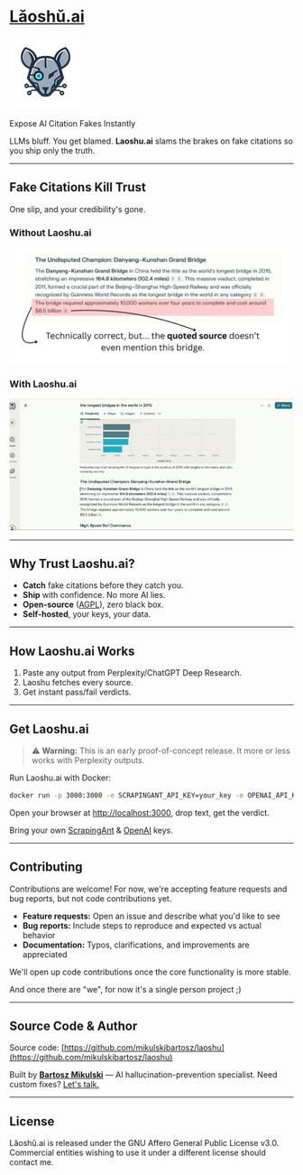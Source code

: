 # [Lǎoshǔ.ai](https://laoshu.ai)

![Lǎoshǔ.ai Logo](docs/logo.png)

Expose AI Citation Fakes Instantly

LLMs bluff. You get blamed. **Laoshu.ai** slams the brakes on fake citations so you ship only the truth.

---

## Fake Citations Kill Trust

One slip, and your credibility's gone.

### Without Laoshu.ai

![Without Laoshu.ai](docs/without_laoshu.png)

### With Laoshu.ai

![With Laoshu.ai](docs/laoshu_usage.gif)

---

## Why Trust Laoshu.ai?

- **Catch** fake citations before they catch you.
- **Ship** with confidence. No more AI lies.
- **Open-source** ([AGPL](https://www.gnu.org/licenses/agpl-3.0.html)), zero black box.
- **Self-hosted**, your keys, your data.

---

## How Laoshu.ai Works

1. Paste any output from Perplexity/ChatGPT Deep Research.
2. Laoshu fetches every source.
3. Get instant pass/fail verdicts.

---

## Get Laoshu.ai

> ⚠️ **Warning:** This is an early proof-of-concept release. It more or less works with Perplexity outputs.

Run Laoshu.ai with Docker:

```sh
docker run -p 3000:3000 -e SCRAPINGANT_API_KEY=your_key -e OPENAI_API_KEY=your_key mikulskibartosz/laoshu:0.0.1-dev
```

Open your browser at [http://localhost:3000](http://localhost:3000), drop text, get the verdict.

Bring your own [ScrapingAnt](https://scrapingant.com/) & [OpenAI](https://platform.openai.com/settings/organization/api-keys) keys.

---

## Contributing

Contributions are welcome! For now, we're accepting feature requests and bug reports, but not code contributions yet.

- **Feature requests:** Open an issue and describe what you'd like to see
- **Bug reports:** Include steps to reproduce and expected vs actual behavior
- **Documentation:** Typos, clarifications, and improvements are appreciated

We'll open up code contributions once the core functionality is more stable.

And once there are "we", for now it's a single person project ;)

---

## Source Code & Author

Source code: [https://github.com/mikulskibartosz/laoshu](https://github.com/mikulskibartosz/laoshu)

Built by **[Bartosz Mikulski](https://www.linkedin.com/in/mikulskibartosz)** — AI hallucination-prevention specialist. Need custom fixes? [Let's talk.](https://mikulskibartosz.name)

---

## License

Lǎoshǔ.ai is released under the GNU Affero General Public License v3.0. Commercial entities wishing to use it under a different license should contact me.